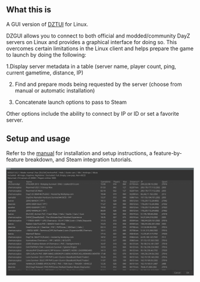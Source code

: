 ## What this is
A GUI version of [DZTUI](https://github.com/aclist/dztui) for Linux. 

DZGUI allows you to connect to both official and modded/community DayZ servers on Linux and provides a graphical interface for doing so. This overcomes certain limitations in the Linux client and helps prepare the game to launch by doing the following:

1.Display server metadata in a table (server name, player count, ping, current gametime, distance, IP)

2. Find and prepare mods being requested by the server (choose from manual or automatic installation)

3. Concatenate launch options to pass to Steam

Other options include the ability to connect by IP or ID or  set a favorite server.

## Setup and usage

Refer to the [manual](https://aclist.github.io/dzgui/dzgui.html) for installation and setup instructions, a feature-by-feature breakdown, and Steam integration tutorials.

![Alt text](/images/example.png)
